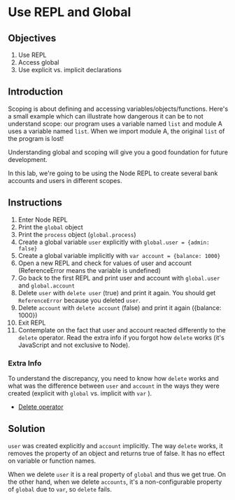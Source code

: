 # Use REPL and Global

## Objectives

1. Use REPL
2. Access global
3. Use explicit vs. implicit declarations

## Introduction

Scoping is about defining and accessing variables/objects/functions. Here's a small example which can illustrate how dangerous it can be to not understand scope: our program uses a variable named `list` and module A uses a variable named `list`. When we import module A, the original `list` of the program is lost!

Understanding global and scoping will give you a good foundation for future development.

In this lab, we're going to be using the Node REPL to create several bank accounts and users in different scopes.

## Instructions

1. Enter Node REPL
1. Print the `global` object
1. Print the `process` object (`global.process`)
1. Create a global variable `user` explicitly with `global.user = {admin: false}`
1. Create a global variable implicitly with `var account = {balance: 1000}`
1. Open a new REPL and check for values of user and account (ReferenceError means the variable is undefined)
1. Go back to the first REPL and print user and account with `global.user` and `global.account`
1. Delete `user` with `delete user` (true) and print it again. You should get `ReferenceError` because you deleted `user`.
1. Delete `account` with `delete account` (false) and print it again ({balance: 1000})
1. Exit REPL
1. Contemplate on the fact that user and account reacted differently to the `delete` operator. Read the extra info if you forgot how `delete` works (it's JavaScript and not exclusive to Node).


### Extra Info

To understand the discrepancy, you need to know how `delete` works and what was the difference between `user` and `account` in the ways they were created (explicit with `global` vs. implicit with `var` ).

* [Delete operator](https://developer.mozilla.org/en-US/docs/Web/JavaScript/Reference/Operators/delete)

## Solution

`user` was created explicitly and `account` implicitly. The way `delete` works, it removes the property of an object and returns true of false. It has no effect on variable or function names.

When we delete `user` it is a real property of `global` and thus we get true. On the other hand, when we delete `accounts`, it's a non-configurable property of `global` due to `var`, so `delete` fails.


